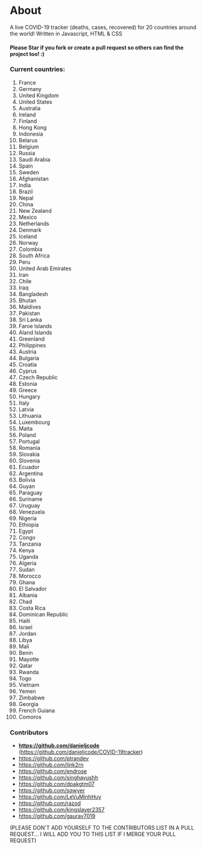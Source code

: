 # About
A live COVID-19 tracker (deaths, cases, recovered) for 20 countries around the world! Written in Javascript, HTML & CSS
#### Please Star if you fork or create a pull request so others can find the project too! :)

 ### Current countries:
1. France
2. Germany
3. United Kingdom
4. United States
5. Australia
6. Ireland
7. Finland
8. Hong Kong
9. Indonesia
10. Belarus
11. Belgium
12. Russia
13. Saudi Arabia
14. Spain
15. Sweden
16. Afghanistan
17. India
18. Brazil
19. Nepal
20. China
21. New Zealand
22. Mexico
23. Netherlands
24. Denmark
25. Iceland
26. Norway
27. Colombia
28. South Africa
29. Peru
30. United Arab Emirates
31. Iran
32. Chile
33. Iraq
34. Bangladesh
35. Bhutan
36. Maldives
37. Pakistan
38. Sri Lanka
39. Faroe Islands
40. Aland Islands
41. Greenland
42. Philippines
44. Austria
45. Bulgaria
46. Croatia
47. Cyprus
48. Czech Republic
49. Estonia
50. Greece
51. Hungary
52. Italy
53. Latvia
54. Lithuania
55. Luxembourg
56. Malta
57. Poland
58. Portugal
59. Romania
60. Slovakia
61. Slovenia
62. Ecuador
63. Argentina
64. Bolivia
65. Guyan
66. Paraguay
67. Suriname
68. Uruguay
69. Venezuela
70. Nigeria
71. Ethiopia
72. Egypt
73. Congo
74. Tanzania
75. Kenya
76. Uganda
77. Algeria
78. Sudan
79. Morocco
80. Ghana
81. El Salvador
82. Albania
83. Chad
84. Costa Rica
85. Dominican Republic
86. Haiti
87. Israel
88. Jordan
89. Libya
90. Mali
91. Benin
92. Mayotte
93. Qatar
94. Rwanda
95. Togo
96. Vietnam
97. Yemen
98. Zimbabwe
99. Georgia
100. French Guiana
101. Comoros
                        

### Contributors
- **https://github.com/danieljcode** (https://github.com/danieljcode/COVID-19tracker)
- https://github.com/ptrandev
- https://github.com/link2rn
- https://github.com/endrose
- https://github.com/singhayushh
- https://github.com/dpakgtm07
- https://github.com/sqwyer
- https://github.com/LeVuMinhHuy
- https://github.com/razod
- https://github.com/kingslayer2357
- https://github.com/gaurav7019

(PLEASE DON'T ADD YOURSELF TO THE CONTRIBUTORS LIST IN A PULL REQUEST... I WILL ADD YOU TO THIS LIST IF I MERGE YOUR PULL REQUEST)
